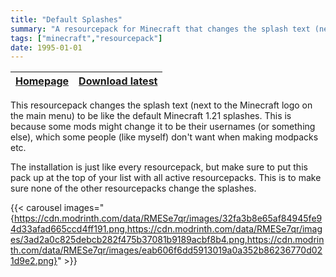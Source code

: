 ```yaml
---
title: "Default Splashes"
summary: "A resourcepack for Minecraft that changes the splash text (next to the Minecraft logo on the main menu) to be like the default Minecraft 1.21 splashes. This is because some mods might change it, which some people don't want when making modpack."
tags: ["minecraft","resourcepack"]
date: 1995-01-01
---
```


| [Homepage](https://modrinth.com/resourcepack/default-splashes) | [Download latest](https://modrinth.com/resourcepack/default-splashes/version/latest) |
|---|---|

This resourcepack changes the splash text (next to the Minecraft logo on the main menu) to be like the default Minecraft 1.21 splashes. This is because some mods might change it to be their usernames (or something else), which some people (like myself) don't want when making modpacks etc.

The installation is just like every resourcepack, but make sure to put this pack up at the top of your list with all active resourcepacks. This is to make sure none of the other resourcepacks change the splashes.

{{< carousel images="{https://cdn.modrinth.com/data/RMESe7qr/images/32fa3b8e65af84945fe94d33afad665ccd4ff191.png,https://cdn.modrinth.com/data/RMESe7qr/images/3ad2a0c825debcb282f475b37081b9189acbf8b4.png,https://cdn.modrinth.com/data/RMESe7qr/images/eab606f6dd5913019a0a352b86236770d021d9e2.png}" >}}
